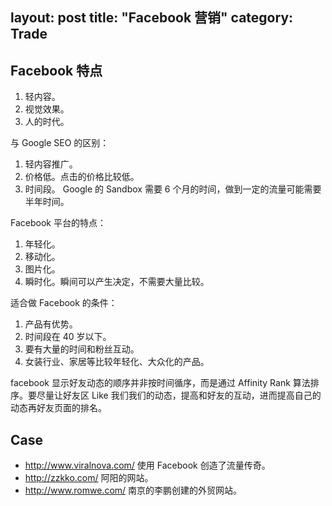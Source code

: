layout: post
title: "Facebook 营销"
category: Trade
---

## Facebook 特点

1. 轻内容。
2. 视觉效果。
3. 人的时代。

与 Google SEO 的区别：

1. 轻内容推广。
2. 价格低。点击的价格比较低。
3. 时间段。 Google 的 Sandbox 需要 6 个月的时间，做到一定的流量可能需要半年时间。

Facebook 平台的特点：

1. 年轻化。
2. 移动化。
3. 图片化。
4. 瞬时化。瞬间可以产生决定，不需要大量比较。

适合做 Facebook 的条件：

1. 产品有优势。
2. 时间段在 40 岁以下。
3. 要有大量的时间和粉丝互动。
4. 女装行业、家居等比较年轻化、大众化的产品。

facebook 显示好友动态的顺序并非按时间循序，而是通过 Affinity Rank 算法排序。要尽量让好友区 Like 我们我们的动态，提高和好友的互动，进而提高自己的动态再好友页面的排名。

## Case

- <http://www.viralnova.com/> 使用 Facebook 创造了流量传奇。
- <http://zzkko.com/> 阿阳的网站。
- <http://www.romwe.com/> 南京的李鹏创建的外贸网站。